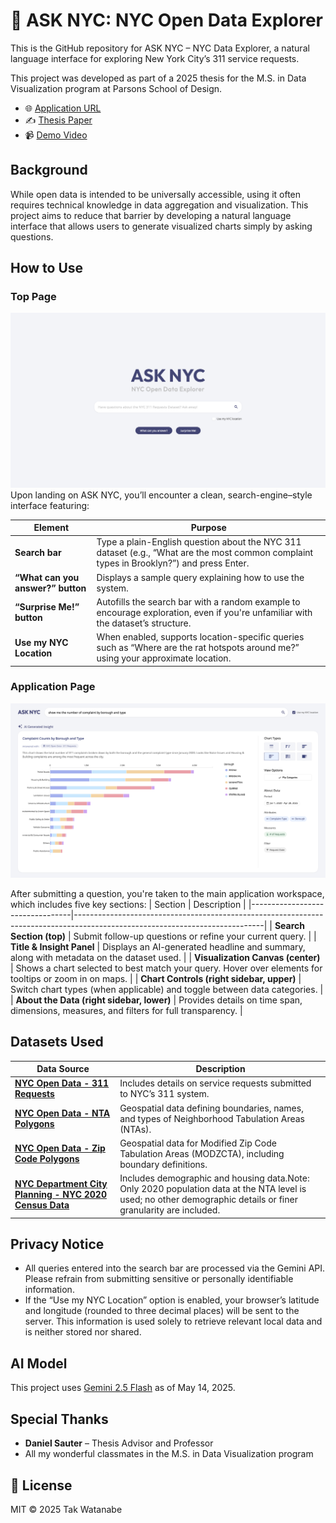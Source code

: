 # 🗽 ASK NYC: NYC Open Data Explorer

This is the GitHub repository for ASK NYC – NYC Data Explorer, a natural language interface for exploring New York City’s 311 service requests.

This project was developed as part of a 2025 thesis for the M.S. in Data Visualization program at Parsons School of Design. 
- 🌐 [Application URL](https://takumanken.github.io/thesis/application/frontend/index.html)
- ✍️ [Thesis Paper](https://github.com/takumanken/thesis/blob/main/A%20Natural%20Language%20Interface%20for%20Exploring%20NYC%20Open%20Data_%20Enhancing%20Public%20Access%20to%20Data.pdf)
- 📹 [Demo Video](https://drive.google.com/file/d/1SkV6AFB3EMg4uR__qWwvjVxzxlrXK5dw/view)

## Background

While open data is intended to be universally accessible, using it often requires technical knowledge in data aggregation and visualization. This project aims to reduce that barrier by developing a natural language interface that allows users to generate visualized charts simply by asking questions.

## How to Use

### Top Page
![top image](images/top_page.png)
Upon landing on ASK NYC, you’ll encounter a clean, search-engine–style interface featuring:

| Element                           | Purpose                                                                                                                                                                                           |
| --------------------------------- | ------------------------------------------------------------------------------------------------------------------------------------------------------------------------------------------------- |
| **Search bar**                    | Type a plain-English question about the NYC 311 dataset (e.g., “What are the most common complaint types in Brooklyn?”) and press Enter.|
| **“What can you answer?” button** | Displays a sample query explaining how to use the system.|
| **“Surprise Me!” button**         | Autofills the search bar with a random example to encourage exploration, even if you're unfamiliar with the dataset’s structure. |
| **Use my NYC Location** | When enabled, supports location-specific queries such as “Where are the rat hotspots around me?” using your approximate location. |

### Application Page
![application image](images/application_page.png)

After submitting a question, you're taken to the main application workspace, which includes five key sections:
| Section                         | Description                                                                                                                 |
|---------------------------------|-----------------------------------------------------------------------------------------------------------------------------|
| **Search Section (top)**        | Submit follow-up questions or refine your current query.                                                                   |
| **Title & Insight Panel**       | Displays an AI-generated headline and summary, along with metadata on the dataset used.                                    |
| **Visualization Canvas (center)** | Shows a chart selected to best match your query. Hover over elements for tooltips or zoom in on maps.                    |
| **Chart Controls (right sidebar, upper)** | Switch chart types (when applicable) and toggle between data categories.                                      |
| **About the Data (right sidebar, lower)** | Provides details on time span, dimensions, measures, and filters for full transparency.                     |


## Datasets Used
| Data Source                           | Description                                                                                                                                                                                          |
| --------------------------------- | ------------------------------------------------------------------------------------------------------------------------------------------------------------------------------------------------- |
| [**NYC Open Data - 311 Requests**](https://data.cityofnewyork.us/Social-Services/311-Service-Requests-from-2010-to-Present/erm2-nwe9/about_data) | Includes details on service requests submitted to NYC’s 311 system.|
| [**NYC Open Data - NTA Polygons**](https://data.cityofnewyork.us/City-Government/2020-Neighborhood-Tabulation-Areas-NTAs-/9nt8-h7nd/about_data) | Geospatial data defining boundaries, names, and types of Neighborhood Tabulation Areas (NTAs).|
| [**NYC Open Data - Zip Code Polygons**](https://data.cityofnewyork.us/Health/Modified-Zip-Code-Tabulation-Areas-MODZCTA-/pri4-ifjk/about_data) | Geospatial data for Modified Zip Code Tabulation Areas (MODZCTA), including boundary definitions.|
| [**NYC Department City Planning - NYC 2020 Census Data**](https://www.nyc.gov/content/planning/pages/resources/datasets/decennial-census) | Includes demographic and housing data.Note: Only 2020 population data at the NTA level is used; no other demographic details or finer granularity are included.|


## Privacy Notice
- All queries entered into the search bar are processed via the Gemini API. Please refrain from submitting sensitive or personally identifiable information.
- If the “Use my NYC Location” option is enabled, your browser’s latitude and longitude (rounded to three decimal places) will be sent to the server. This information is used solely to retrieve relevant local data and is neither stored nor shared.

## AI Model
This project uses [Gemini 2.5 Flash](https://cloud.google.com/vertex-ai/generative-ai/docs/models/gemini/2-5-flash) as of May 14, 2025.

## Special Thanks
- **Daniel Sauter** – Thesis Advisor and Professor
- All my wonderful classmates in the M.S. in Data Visualization program

## 📄 License

MIT © 2025 Tak Watanabe


